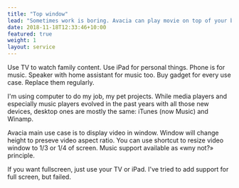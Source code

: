 ```yaml
---
title: "Top window"
lead: "Sometimes work is boring. Avacia can play movie on top of your boring work."
date: 2018-11-18T12:33:46+10:00
featured: true
weight: 1
layout: service
---
```


Use TV to watch family content. Use iPad for personal things. Phone is for music. Speaker with home assistant for music too. Buy gadget for every use case. Replace them regularly.

I'm using computer to do my job, my pet projects. While media players and especially music players evolved in the past years with all those new devices, desktop ones are mostly the same: iTunes (now Music) and Winamp.

Avacia main use case is to display video in window. Window will change height to preseve video aspect ratio. You can use shortcut to resize video window to 1/3 or 1/4 of screen. Music support available as «wny not?» principle.

If you want fullscreen, just use your TV or iPad. I've tried to add support for full screen, but failed.
